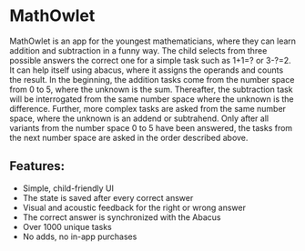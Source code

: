 # MathOwlet

MathOwlet is an app for the youngest mathematicians, where they can learn addition and subtraction in a funny way. The child selects from three possible answers the correct one for a simple task such as 1+1=? or 3-?=2. It can help itself using abacus, where it assigns the operands and  counts the result. In the beginning, the addition tasks come from the number space from 0 to 5, where the unknown is the sum. Thereafter, the subtraction task will be interrogated from the same number space where the unknown is the difference. Further, more complex tasks are asked from the same number space, where the unknown is an addend or subtrahend. Only after all variants from the number space 0 to 5 have been answered, the tasks from the next number space are asked in the order described above.

## Features:
- Simple, child-friendly UI
- The state is saved after every correct answer
- Visual and acoustic feedback for the right or wrong answer
- The correct answer is synchronized with the Abacus
- Over 1000 unique tasks
- No adds, no in-app purchases
